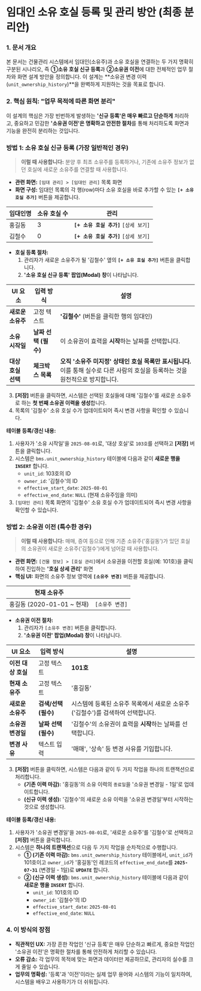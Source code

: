 # **임대인 소유 호실 등록 및 관리 방안 (최종 분리안)**

### **1. 문서 개요**

본 문서는 건물관리 시스템에서 임대인(소유주)과 소유 호실을 연결하는 두 가지 명확히 구분된 시나리오, 즉 **①소유 호실 신규 등록**과 **②소유권 이전**에 대한 전체적인 업무 절차와 화면 설계 방안을 정의합니다. 이 설계는 **소유권 변경 이력(`unit_ownership_history`)**을 완벽하게 지원하는 것을 목표로 합니다.

### **2. 핵심 원칙: "업무 목적에 따른 화면 분리"**

이 설계의 핵심은 가장 빈번하게 발생하는 **'신규 등록'은 매우 빠르고 단순하게** 처리하고, 중요하고 민감한 **'소유권 이전'은 명확하고 안전한 절차**를 통해 처리하도록 화면과 기능을 완전히 분리하는 것입니다.

### **방법 1: 소유 호실 신규 등록 (가장 일반적인 경우)**

> **이럴 때 사용합니다:** 분양 후 최초 소유주를 등록하거나, 기존에 소유주 정보가 없던 호실에 새로운 소유주를 연결할 때 사용합니다.

- **관련 화면:** `[임대 관리] > [임대인 관리]` 목록 화면
- **화면 구성:** 임대인 목록의 각 행(row)마다 소유 호실을 바로 추가할 수 있는 **`[+ 소유 호실 추가]`** 버튼을 제공합니다.

| 임대인명 | 소유 호실 수 | 관리                                   |
| -------- | ------------ | -------------------------------------- |
| 홍길동   | 3            | **`[+ 소유 호실 추가]`** `[상세 보기]` |
| 김철수   | 0            | **`[+ 소유 호실 추가]`** `[상세 보기]` |

- **호실 등록 절차:**
  1. 관리자가 새로운 소유주가 될 '김철수' 옆의 **`[+ 소유 호실 추가]`** 버튼을 클릭합니다.
  2. **'소유 호실 신규 등록' 팝업(Modal) 창**이 나타납니다.

| UI 요소            | 입력 방식            | 설명                                                         |
| ------------------ | -------------------- | ------------------------------------------------------------ |
| **새로운 소유주**  | 고정 텍스트          | **'김철수'** (버튼을 클릭한 행의 임대인)                     |
| **소유 시작일**    | **날짜 선택 (필수)** | 이 소유권이 효력을 **시작**하는 날짜를 선택합니다.           |
| **대상 호실 선택** | **체크박스 목록**    | **오직 '소유주 미지정' 상태인 호실 목록만 표시됩니다.** 이를 통해 실수로 다른 사람의 호실을 등록하는 것을 원천적으로 방지합니다. |


  3.  **[저장]** 버튼을 클릭하면, 시스템은 선택된 호실들에 대해 '김철수'를 새로운 소유주로 하는 **첫 번째 소유권 이력을 생성**합니다.
  4.  목록의 '김철수' 소유 호실 수가 업데이트되어 즉시 변경 사항을 확인할 수 있습니다.

**테이블 등록/갱신 내용:**

1. 사용자가 '소유 시작일'을 `2025-08-01`로, '대상 호실'로 `103호`를 선택하고 **[저장]** 버튼을 클릭합니다.
2. 시스템은 `bms.unit_ownership_history` 테이블에 다음과 같이 **새로운 행을 `INSERT`** 합니다.
   - `unit_id`: 103호의 ID
   - `owner_id`: '김철수'의 ID
   - `effective_start_date`: `2025-08-01`
   - `effective_end_date`: `NULL` (현재 소유주임을 의미)
3. `[임대인 관리]` 목록 화면의 '김철수' 소유 호실 수가 업데이트되어 즉시 변경 사항을 확인할 수 있습니다.



### **방법 2: 소유권 이전 (특수한 경우)**

> **이럴 때 사용합니다:** 매매, 증여 등으로 인해 기존 소유주('홍길동')가 있던 호실의 소유권이 새로운 소유주('김철수')에게 넘어갈 때 사용합니다.

- **관련 화면:** `[건물 정보] > [호실 관리]`에서 소유권을 이전할 호실(예: 101호)을 클릭하여 진입하는 **'호실 상세 관리'** 화면
- **핵심 UI:** 화면의 소유주 정보 영역에 **`[소유주 변경]`** 버튼을 제공합니다.

| 현재 소유주                |                 |
| -------------------------- | --------------- |
| 홍길동 (2020-01-01 ~ 현재) | `[소유주 변경]` |

- **소유권 이전 절차:**
  1. 관리자가 `[소유주 변경]` 버튼을 클릭합니다.
  2. **'소유권 이전' 팝업(Modal) 창**이 나타납니다.

| UI 요소            | 입력 방식            | 설명                                                         |
| ------------------ | -------------------- | ------------------------------------------------------------ |
| **이전 대상 호실** | 고정 텍스트          | **101호**                                                    |
| **현재 소유주**    | 고정 텍스트          | '홍길동'                                                     |
| **새로운 소유주**  | **검색/선택 (필수)** | 시스템에 등록된 소유주 목록에서 새로운 소유주('김철수')를 검색하여 선택합니다. |
| **소유권 변경일**  | **날짜 선택 (필수)** | '김철수'의 소유권이 효력을 **시작**하는 날짜를 선택합니다.   |
| **변경 사유**      | 텍스트 입력          | '매매', '상속' 등 변경 사유를 기입합니다.                    |


3.  **[저장]** 버튼을 클릭하면, 시스템은 다음과 같이 두 가지 작업을 하나의 트랜잭션으로 처리합니다.
    * **(기존 이력 마감):** '홍길동'의 소유 이력의 `종료일`을 '소유권 변경일 - 1일'로 업데이트합니다.
    * **(신규 이력 생성):** '김철수'의 새로운 소유 이력을 '소유권 변경일'부터 시작하는 것으로 생성합니다.

**테이블 등록/갱신 내용:**

1. 사용자가 '소유권 변경일'을 `2025-08-01`로, '새로운 소유주'를 '김철수'로 선택하고 **[저장]** 버튼을 클릭합니다.
2. 시스템은 **하나의 트랜잭션**으로 다음 두 가지 작업을 순차적으로 수행합니다.
   - **① (기존 이력 마감):** `bms.unit_ownership_history` 테이블에서, `unit_id`가 101호이고 `owner_id`가 '홍길동'인 레코드의 `effective_end_date`를 **`2025-07-31`** (변경일 - 1일)로 **`UPDATE`** 합니다.
   - **② (신규 이력 생성):** `bms.unit_ownership_history` 테이블에 다음과 같이 **새로운 행을 `INSERT`** 합니다.
     - `unit_id`: 101호의 ID
     - `owner_id`: '김철수'의 ID
     - `effective_start_date`: `2025-08-01`
     - `effective_end_date`: `NULL`

### **4. 이 방식의 장점**

- **직관적인 UX:** 가장 흔한 작업인 '신규 등록'은 매우 단순하고 빠르게, 중요한 작업인 '소유권 이전'은 명확한 절차를 통해 안전하게 처리할 수 있습니다.
- **오류 감소:** 각 업무의 목적에 맞는 화면과 데이터만 제공하므로, 관리자의 실수를 크게 줄일 수 있습니다.
- **업무의 명확성:** '등록'과 '이전'이라는 실제 업무 용어와 시스템의 기능이 일치하여, 시스템을 배우고 사용하기가 더 쉬워집니다.